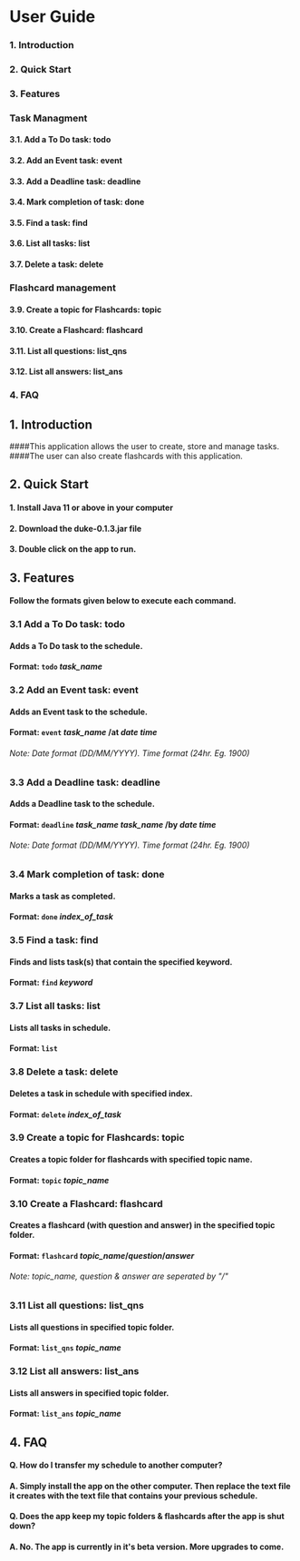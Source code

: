 # User Guide

### 1. Introduction
### 2. Quick Start
### 3. Features
###   Task Managment
####   3.1. Add a To Do task: todo
####   3.2. Add an Event task: event
####   3.3. Add a Deadline task: deadline
####   3.4. Mark completion of task: done
####   3.5. Find a task: find
####   3.6. List all tasks: list
####   3.7. Delete a task: delete
###   Flashcard management 
####   3.9. Create a topic for Flashcards: topic 
####   3.10. Create a Flashcard: flashcard
####   3.11. List all questions: list_qns
####   3.12. List all answers: list_ans
### 4. FAQ


## 1. Introduction
####This application allows the user to create, store and manage tasks.
####The user can also create flashcards with this application. 

## 2. Quick Start
####    1. Install Java 11 or above in your computer 
####    2. Download the duke-0.1.3.jar file
####    3. Double click on the app to run.

## 3. Features 
#### Follow the formats given below to execute each command.

###   3.1 Add a To Do task: todo
####    Adds a To Do task to the schedule.
####    Format: `todo` *task_name*

###   3.2 Add an Event task: event
####    Adds an Event task to the schedule.
####    Format: `event` *task_name* /at *date* *time*
######  Note: Date format (DD/MM/YYYY). Time format (24hr. Eg. 1900) 

### 3.3 Add a Deadline task: deadline
#### Adds a Deadline task to the schedule.
#### Format: `deadline` *task_name* *task_name* /by *date* *time*
###### Note: Date format (DD/MM/YYYY). Time format (24hr. Eg. 1900)

### 3.4 Mark completion of task: done
#### Marks a task as completed.
#### Format: `done` *index_of_task*

### 3.5 Find a task: find
#### Finds and lists task(s) that contain the specified keyword.
#### Format: `find` *keyword*

### 3.7 List all tasks: list
#### Lists all tasks in schedule.
#### Format: `list`

### 3.8 Delete a task: delete
#### Deletes a task in schedule with specified index.
#### Format: `delete` *index_of_task*

### 3.9 Create a topic for Flashcards: topic
#### Creates a topic folder for flashcards with specified topic name.
#### Format: `topic` *topic_name*
 
### 3.10 Create a Flashcard: flashcard
#### Creates a flashcard (with question and answer) in the specified topic folder.
#### Format: `flashcard` *topic_name*/*question*/*answer*
###### Note: *topic_name*, *question* & *answer* are seperated by "/"

### 3.11 List all questions: list_qns
#### Lists all questions in specified topic folder.
#### Format: `list_qns` *topic_name*

### 3.12 List all answers: list_ans
#### Lists all answers in specified topic folder.
#### Format: `list_ans` *topic_name*

## 4. FAQ
#### Q. How do I transfer my schedule to another computer?
#### A. Simply install the app on the other computer. Then replace the text file it creates with the text file that contains your previous schedule.
#### Q. Does the app keep my topic folders & flashcards after the app is shut down?
#### A. No. The app is currently in it's beta version. More upgrades to come.
